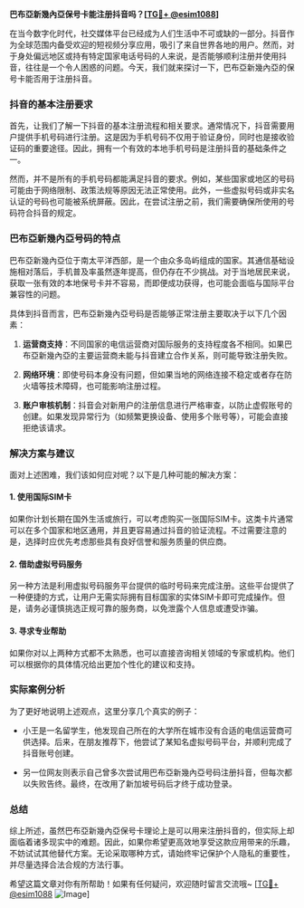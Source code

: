**巴布亞新幾內亞保号卡能注册抖音吗？[[TG💪+ @esim1088](https://t.me/s/esim1088)]**

在当今数字化时代，社交媒体平台已经成为人们生活中不可或缺的一部分。抖音作为全球范围内备受欢迎的短视频分享应用，吸引了来自世界各地的用户。然而，对于身处偏远地区或持有特定国家电话号码的人来说，是否能够顺利注册并使用抖音，往往是一个令人困惑的问题。今天，我们就来探讨一下，巴布亞新幾內亞的保号卡能否用于注册抖音。

### 抖音的基本注册要求

首先，让我们了解一下抖音的基本注册流程和相关要求。通常情况下，抖音需要用户提供手机号码进行注册。这是因为手机号码不仅用于验证身份，同时也是接收验证码的重要途径。因此，拥有一个有效的本地手机号码是注册抖音的基础条件之一。

然而，并不是所有的手机号码都能满足抖音的要求。例如，某些国家或地区的号码可能由于网络限制、政策法规等原因无法正常使用。此外，一些虚拟号码或非实名认证的号码也可能被系统屏蔽。因此，在尝试注册之前，我们需要确保所使用的号码符合抖音的规定。

### 巴布亞新幾內亞号码的特点

巴布亞新幾內亞位于南太平洋西部，是一个由众多岛屿组成的国家。其通信基础设施相对落后，手机普及率虽然逐年提高，但仍存在不少挑战。对于当地居民来说，获取一张有效的本地保号卡并不容易，而即便成功获得，也可能会面临与国际平台兼容性的问题。

具体到抖音而言，巴布亞新幾內亞号码是否能够正常注册主要取决于以下几个因素：

1. **运营商支持**：不同国家的电信运营商对国际服务的支持程度各不相同。如果巴布亞新幾內亞的主要运营商未能与抖音建立合作关系，则可能导致注册失败。
   
2. **网络环境**：即使号码本身没有问题，但如果当地的网络连接不稳定或者存在防火墙等技术障碍，也可能影响注册过程。

3. **账户审核机制**：抖音会对新用户的注册信息进行严格审查，以防止虚假账号的创建。如果发现异常行为（如频繁更换设备、使用多个账号等），可能会直接拒绝该请求。

### 解决方案与建议

面对上述困难，我们该如何应对呢？以下是几种可能的解决方案：

#### 1. 使用国际SIM卡
如果你计划长期在国外生活或旅行，可以考虑购买一张国际SIM卡。这类卡片通常可以在多个国家和地区通用，并且更容易通过抖音的验证流程。不过需要注意的是，选择时应优先考虑那些具有良好信誉和服务质量的供应商。

#### 2. 借助虚拟号码服务
另一种方法是利用虚拟号码服务平台提供的临时号码来完成注册。这些平台提供了一种便捷的方式，让用户无需实际拥有目标国家的实体SIM卡即可完成操作。但是，请务必谨慎挑选正规可靠的服务商，以免泄露个人信息或遭受诈骗。

#### 3. 寻求专业帮助
如果你对以上两种方式都不太熟悉，也可以直接咨询相关领域的专家或机构。他们可以根据你的具体情况给出更加个性化的建议和支持。

### 实际案例分析

为了更好地说明上述观点，这里分享几个真实的例子：

- 小王是一名留学生，他发现自己所在的大学所在城市没有合适的电信运营商可供选择。后来，在朋友推荐下，他尝试了某知名虚拟号码平台，并顺利完成了抖音账号创建。
  
- 另一位网友则表示自己曾多次尝试用巴布亞新幾內亞号码注册抖音，但每次都以失败告终。最终，在改用了新加坡号码后才终于成功登录。

### 总结

综上所述，虽然巴布亞新幾內亞保号卡理论上是可以用来注册抖音的，但实际上却面临着诸多现实中的难题。因此，如果你希望更高效地享受这款应用带来的乐趣，不妨试试其他替代方案。无论采取哪种方式，请始终牢记保护个人隐私的重要性，并尽量选择合法合规的方法行事。

希望这篇文章对你有所帮助！如果有任何疑问，欢迎随时留言交流哦~ [[TG💪+ @esim1088](https://t.me/s/esim1088) ![Image](https://i.postimg.cc/4NQfJmqS/Snipaste-2025-05-13-00-14-12.png)]